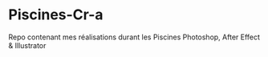 # Piscines-Cr-a
Repo contenant mes réalisations durant les Piscines Photoshop, After Effect &amp; Illustrator
